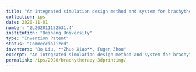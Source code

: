 ```yaml
---
title: "An integrated simulation design method and system for brachytherapy planning and 3D printing templates"
collection: ips
date: 2020-11-01
number: "ZL202011152531.4"
institution: "Beihang University"
type: "Invention Patent"
status: "Commercialized"
inventors: "Bo Liu, **Zhuo Xiao**, Fugen Zhou"
excerpt: "An integrated simulation design method and system for brachytherapy planning and 3D printing templates."
permalink: /ips/2020/brachytherapy-3dprinting/
---
```

